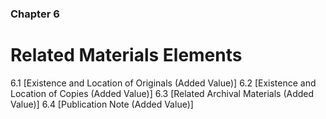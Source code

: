 ### Chapter 6

# Related Materials Elements

6.1   [Existence and Location of Originals (Added Value)]
6.2   [Existence and Location of Copies (Added Value)]
6.3   [Related Archival Materials (Added Value)]
6.4   [Publication Note (Added Value)]

